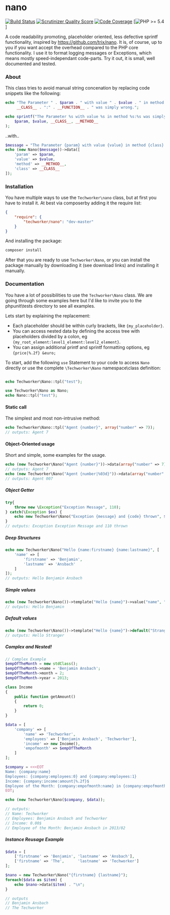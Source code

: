nano
=====

[![Build Status](https://travis-ci.org/Techworker/nano.png)](https://travis-ci.org/Techworker/nano)
[![Scrutinizer Quality Score](https://scrutinizer-ci.com/g/Techworker/nano/badges/quality-score.png?s=b61d7b3ff68cad9ede06c7574177b672458f80a9)](https://scrutinizer-ci.com/g/Techworker/nano/)
[![Code Coverage](https://scrutinizer-ci.com/g/Techworker/nano/badges/coverage.png?s=8f0b002ed08a392d9c7a8ea871edd367825be26a)](https://scrutinizer-ci.com/g/Techworker/nano/)
[![PHP >= 5.4](http://img.shields.io/php/%3E=5.4.png?color=red)]


A code readability promoting, placeholder oriented, less defective sprintf functionality, inspired by https://github.com/trix/nano.
It is, of course, up to you if you want accept the overhead compared to the PHP core functionality. I use it to format logging messages or Exceptions, which means mostly speed-independant code-parts. Try it out, it is small, well documented and tested.

### About

This class tries to avoid manual string concenation by replacing code snippets like the following:

```php
echo "The Parameter " . $param . " with value " . $value . " in method " . 
     __CLASS__ . ":" . __FUNCTION__ . " was simply wrong.";
```

```php
echo sprintf("The Parameter %s with value %s in method %s:%s was simply wrong.", 
    $param, $value, __CLASS__, __METHOD__
);
```

..with..

```php
$message = "The Parameter {param} with value {value} in method {class}:{method} was simply wrong";
echo (new Nano($message))->data([
    'param' => $param,
    'value' => $value,
    'method' => __METHOD__,
    'class' => __CLASS__
]);
```

### Installation

You have multiple ways to use the `Techworker\nano` class, but at first you have to install it. At best via composerby adding it the require list:

```json
{
    "require": {
        "techworker/nano": "dev-master"
    }
}
```

And installing the package:

```bash
composer install
```

After that you are ready to use `Techworker\Nano`, or you can install the package manually by downloading it (see download links) and installing it manually.

### Documentation

You have a lot of possibilities to use the `Techworker\Nano` class. We are going through some examples here but I'd like to invite you to the phpunit\tests directory to see all examples.

Lets start by explaining the replacement:

 - Each placeholder should be within curly brackets, like `{my_placeholder}`. 
 - You can access nested data by defining the access tree with placeholders divided by a colon, eg `{my_root_element:level1_element:level2_element}`. 
 - You can assign additional printf and sprintf formatting options, eg `{price|%.2f} &euro;`

To start, add the following `use` Statement to your code to access `Nano` directly or use the complete `\Techworker\Nano` namespace\class definition:

```php

echo Techworker\Nano::tpl("test");

use Techworker\Nano as Nano;
echo Nano::tpl("test");
```

#### Static call

The simplest and most non-intrusive method:

```php
echo Techworker\Nano::tpl("Agent {number}", array("number" => 7));
// outputs: Agent 7
```

#### Object-Oriented usage

Short and simple, some examples for the usage.

```php
echo (new Techworker\Nano("Agent {number}"))->data(array("number" => 7));
// outputs: Agent 7
echo (new Techworker\Nano("Agent {number|%03d}"))->data(array("number" => 7));
// outputs: Agent 007
```

##### Object Getter

```php
try{
    throw new \Exception("Exception Message", 110);
} catch(\Exception $ex) {
    echo new Techworker\Nano("Exception {message} and {code} thrown", $ex);
}
// outputs: Exception Exception Message and 110 thrown
```

##### Deep Structures

```php
echo new Techworker\Nano("Hello {name:firstname} {name:lastname}", [
    'name' => [
        'firstname' => 'Benjamin',
        'lastname' => 'Ansbach'
    ]
]);
// outputs: Hello Benjamin Ansbach
```

##### Simple values

```php
echo (new Techworker\Nano())->template("Hello {name}")->value("name", "Benjamin");
// outputs: Hello Benjamin
```

##### Default values
```php
echo (new Techworker\Nano())->template("Hello {name}")->default("Stranger");
// outputs: Hello Stranger
```

##### Complex and Nested!

```php
// Complex Example
$empOfTheMonth = new stdClass();
$empOfTheMonth->name = 'Benjamin Ansbach';
$empOfTheMonth->month = 2;
$empOfTheMonth->year = 2013;

class Income
{
    public function getAmount()
    {
        return 0;
    }
}

$data = [
    'company' => [
        'name' => 'Techworker',
        'employees' => ['Benjamin Ansbach', 'Techworker'],
        'income' => new Income(),
        'empofmonth' => $empOfTheMonth
    ]
];

$company = <<<EOT
Name: {company:name}
Employees: {company:employees:0} and {company:employees:1}
Income: {company:income:amount|%.2f}$
Employee of the Month: {company:empofmonth:name} in {company:empofmonth:year}/{company:empofmonth:month|%02d}
EOT;

echo (new Techworker\Nano($company, $data));

// outputs:
// Name: Techworker
// Employees: Benjamin Ansbach and Techworker
// Income: 0.00$
// Employee of the Month: Benjamin Ansbach in 2013/02

```

##### Instance Reusage Example

```php
$data = [
    ['firstname' => 'Benjamin', 'lastname' => 'Ansbach'],
    ['firstname' => 'The',      'lastname' => 'Techworker']
];

$nano = new Techworker\Nano("{firstname} {lastname}");
foreach($data as $item) {
    echo $nano->data($item) . "\n";
}

// outputs
// Benjamin Ansbach
// The Techworker
```
